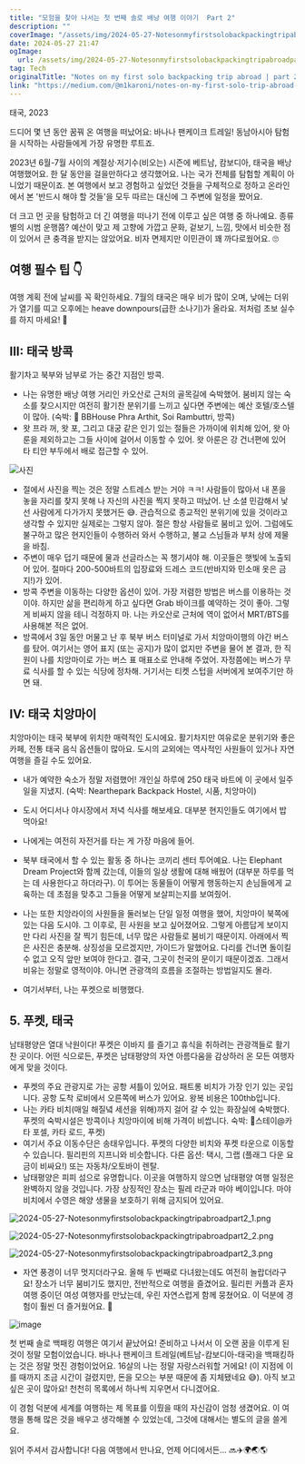```yaml
---
title: "모험을 찾아 나서는 첫 번째 솔로 배낭 여행 이야기  Part 2"
description: ""
coverImage: "/assets/img/2024-05-27-Notesonmyfirstsolobackpackingtripabroadpart2_0.png"
date: 2024-05-27 21:47
ogImage: 
  url: /assets/img/2024-05-27-Notesonmyfirstsolobackpackingtripabroadpart2_0.png
tag: Tech
originalTitle: "Notes on my first solo backpacking trip abroad | part 2"
link: "https://medium.com/@m1karoni/notes-on-my-first-solo-trip-abroad-part-2-90a28e73fb5d"
---
```



태국, 2023

드디어 몇 년 동안 꿈꿔 온 여행을 떠났어요: 바나나 팬케이크 트레일! 동남아시아 탐험을 시작하는 사람들에게 가장 유명한 루트죠.

2023년 6월-7월 사이의 계절상·저기수(비오는) 시즌에 베트남, 캄보디아, 태국을 배낭여행했어요. 한 달 동안을 걸을만하다고 생각했어요. 나는 국가 전체를 탐험할 계획이 아니었기 때문이죠. 본 여행에서 보고 경험하고 싶었던 것들을 구체적으로 정하고 온라인에서 본 '반드시 해야 할 것들'을 모두 따르는 대신에 그 주변에 일정을 짰어요.

더 크고 먼 곳을 탐험하고 더 긴 여행을 떠나기 전에 이루고 싶은 여행 중 하나예요. 종류별의 시범 운행쯤? 예산이 맞고 제 고향에 가깝고 문화, 겉보기, 느낌, 맛에서 비슷한 점이 있어서 큰 충격을 받지는 않았어요. 비자 면제지만 이민관이 꽤 까다로웠어요. 🙄

<div class="content-ad"></div>

## 여행 필수 팁 👇

여행 계획 전에 날씨를 꼭 확인하세요. 7월의 태국은 매우 비가 많이 오며, 낮에는 더위가 열기를 띠고 오후에는 heave downpours(급한 소나기)가 올라요. 저처럼 초보 실수를 하지 마세요! 🙈

## III: 태국 방콕

활기차고 북부와 남부로 가는 중간 지점인 방콕.

<div class="content-ad"></div>

- 나는 유명한 배낭 여행 거리인 카오산로 근처의 골목길에 숙박했어. 붐비지 않는 숙소를 찾으시지만 여전히 활기찬 분위기를 느끼고 싶다면 주변에는 예산 호텔/호스텔이 많아. (숙박: 📌 BBHouse Phra Arthit, Soi Rambuttri, 방콕)
- 왓 프라 꺼, 왓 포, 그리고 대궁 같은 인기 있는 절들은 가까이에 위치해 있어, 왓 아룬을 제외하고는 그들 사이에 걸어서 이동할 수 있어. 왓 아룬은 강 건너편에 있어 타 티안 부두에서 배로 접근할 수 있어.

![사진](/assets/img/2024-05-27-Notesonmyfirstsolobackpackingtripabroadpart2_0.png)

- 절에서 사진을 찍는 것은 정말 스트레스 받는 거야 ㅋㅋ! 사람들이 많아서 내 폰을 놓을 자리를 찾지 못해 나 자신의 사진을 찍지 못하고 떠났어. 난 소셜 민감해서 낯선 사람에게 다가가지 못했거든 😅. 관습적으로 종교적인 분위기에 있을 것이라고 생각할 수 있지만 실제로는 그렇지 않아. 절은 항상 사람들로 붐비고 있어. 그럼에도 불구하고 많은 현지인들이 수행하러 와서 수행하고, 불교 스님들과 부처 상에 제물을 바침.
- 주변이 매우 덥기 때문에 물과 선글라스는 꼭 챙기셔야 해. 이곳들은 햇빛에 노출되어 있어. 절마다 200-500바트의 입장료와 드레스 코드(반바지와 민소매 옷은 금지!)가 있어.
- 방콕 주변을 이동하는 다양한 옵션이 있어. 가장 저렴한 방법은 버스를 이용하는 것이야. 하지만 삶을 편리하게 하고 싶다면 Grab 바이크를 예약하는 것이 좋아. 그렇게 비싸지 않을 테니 걱정하지 마. 나는 카오산로 근처에 역이 없어서 MRT/BTS를 사용해본 적은 없어.
- 방콕에서 3일 동안 머물고 난 후 북부 버스 터미널로 가서 치앙마이행의 야간 버스를 탔어. 여기서는 영어 표지 (또는 공지)가 많이 없지만 주변을 물어 본 결과, 한 직원이 나를 치앙마이로 가는 버스 표 매표소로 안내해 주었어. 자정쯤에는 버스가 무료 식사를 할 수 있는 식당에 정차해. 거기서는 티켓 스텁을 서버에게 보여주기만 하면 돼.

## IV: 태국 치앙마이

<div class="content-ad"></div>

치앙마이는 태국 북부에 위치한 매력적인 도시에요. 활기차지만 여유로운 분위기와 좋은 카페, 전통 태국 음식 옵션들이 많아요. 도시의 교외에는 역사적인 사원들이 있거나 자연 여행을 즐길 수도 있어요.

- 내가 예약한 숙소가 정말 저렴했어! 개인실 하루에 250 태국 바트에 이 곳에서 일주일을 지냈지. (숙박: Nearthepark Backpack Hostel, 시품, 치앙마이)
- 도시 어디서나 야시장에서 저녁 식사를 해보세요. 대부분 현지인들도 여기에서 밥 먹아요!

- 나에게는 여전히 자전거를 타는 게 가장 마음에 들어.
- 북부 태국에서 할 수 있는 활동 중 하나는 코끼리 센터 투어예요. 나는 Elephant Dream Project와 함께 갔는데, 이들의 일상 생활에 대해 배웠어 (대부분 하루를 먹는 데 사용한다고 하더라구). 이 투어는 동물들이 어떻게 행동하는지 손님들에게 교육하는 데 초점을 맞추고 그들을 어떻게 보살피는지를 보여줬어.

- 나는 또한 치앙라이의 사원들을 둘러보는 단일 일정 여행을 했어, 치앙마이 북쪽에 있는 다음 도시야. 그 이후로, 흰 사원을 보고 싶어졌어요. 그렇게 아름답게 보이지만 다리 사진을 잘 찍기 힘든데, 너무 많은 사람들로 붐비기 때문이지. 아래에서 찍은 사진은 충분해. 상징성을 모르겠지만, 가이드가 말했어요. 다리를 건너면 돌이킬 수 없고 오직 앞만 보여야 한다고. 결국, 그곳이 천국의 문이기 때문이겠죠. 그래서 비유는 정말로 영적이야. 아니면 관광객의 흐름을 조절하는 방법일지도 몰라.

<div class="content-ad"></div>

- 여기서부터, 나는 푸켓으로 비행했다.

## 5. 푸켓, 태국

남태평양은 열대 낙원이다! 푸켓은 이바지 를 즐기고 휴식을 취하려는 관광객들로 활기찬 곳이다. 어떤 식으로든, 푸켓은 남태평양의 자연 아름다움을 감상하러 온 모든 여행자에게 맞을 것이다.

- 푸켓의 주요 관광지로 가는 공항 셔틀이 있어요. 패트롱 비치가 가장 인기 있는 곳입니다. 공항 도착 로비에서 오른쪽에 버스가 있어요. 왕복 비용은 100thb입니다.
- 나는 카타 비치(매일 해질녘 세션을 위해)까지 걸어 갈 수 있는 화장실에 숙박했다. 푸켓의 숙박시설은 방콕이나 치앙마이에 비해 가격이 비쌉니다. 숙박: 📌스테이@카타 포셀, 카타 로드, 푸켓)
- 여기서 주요 이동수단은 송태우입니다. 푸켓의 다양한 비치와 푸켓 타운으로 이동할 수 있습니다. 필리핀의 지프니와 비슷합니다. 다른 옵션: 택시, 그랩 (플래그 다운 요금이 비싸요!) 또는 자동차/오토바이 렌탈.
- 남태평양은 피피 섬으로 유명합니다. 이곳을 여행하지 않으면 남태평양 여행 일정은 완벽하지 않을 것입니다. 가장 상징적인 장소는 필레 라군과 마야 베이입니다. 마야 비치에서 수영은 해양 생물을 보호하기 위해 금지되어 있어요.

<div class="content-ad"></div>

![2024-05-27-Notesonmyfirstsolobackpackingtripabroadpart2_1.png](/assets/img/2024-05-27-Notesonmyfirstsolobackpackingtripabroadpart2_1.png)

![2024-05-27-Notesonmyfirstsolobackpackingtripabroadpart2_2.png](/assets/img/2024-05-27-Notesonmyfirstsolobackpackingtripabroadpart2_2.png)

![2024-05-27-Notesonmyfirstsolobackpackingtripabroadpart2_3.png](/assets/img/2024-05-27-Notesonmyfirstsolobackpackingtripabroadpart2_3.png)

- 자연 풍경이 너무 멋지더라구요. 올해 두 번째로 다녀왔는데도 여전히 놀랍더라구요! 장소가 너무 붐비기도 했지만, 전반적으로 여행을 즐겼어요. 필리핀 커플과 혼자 여행 중이던 여성 여행자를 만났는데, 우린 자연스럽게 함께 뭉쳤어요. 이 덕분에 경험이 훨씬 더 즐거웠어요. 🌟

<div class="content-ad"></div>

![image](/assets/img/2024-05-27-Notesonmyfirstsolobackpackingtripabroadpart2_4.png)

첫 번째 솔로 백패킹 여행은 여기서 끝났어요! 준비하고 나서서 이 오랜 꿈을 이루게 된 것이 정말 모험이었습니다. 바나나 팬케이크 트레일(베트남-캄보디아-태국)을 백패킹하는 것은 정말 멋진 경험이었어요. 16살의 나는 정말 자랑스러워할 거에요! (이 지점에 이를 때까지 조금 시간이 걸렸지만, 돈을 모으는 부분 때문에 좀 지체됐네요 😅). 아직 보고 싶은 곳이 많아요! 천천히 목록에서 하나씩 지우면서 다니겠어요.

이 경험 덕분에 세계를 여행하는 제 목표를 이뤘을 때의 자신감이 엄청 생겼어요. 이 여행을 통해 많은 것을 배우고 생각해볼 수 있었는데, 그것에 대해서는 별도의 글을 쓸게요.

읽어 주셔서 감사합니다! 다음 여행에서 만나요, 언제 어디에서든... 🔜✈️🌍🌏🌎